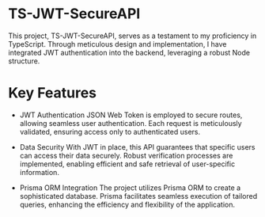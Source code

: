 # TS-JWT-SecureAPI

This project, TS-JWT-SecureAPI, serves as a testament to my proficiency in TypeScript. Through meticulous design and implementation, I have integrated JWT authentication into the backend, leveraging a robust Node structure.

# Key Features
- JWT Authentication
JSON Web Token is employed to secure routes, allowing seamless user authentication. Each request is meticulously validated, ensuring access only to authenticated users.

- Data Security
With JWT in place, this API guarantees that specific users can access their data securely. Robust verification processes are implemented, enabling efficient and safe retrieval of user-specific information.

- Prisma ORM Integration
The project utilizes Prisma ORM to create a sophisticated database. Prisma facilitates seamless execution of tailored queries, enhancing the efficiency and flexibility of the application.
